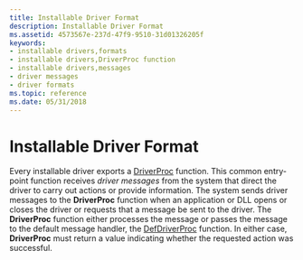 ```yaml
---
title: Installable Driver Format
description: Installable Driver Format
ms.assetid: 4573567e-237d-47f9-9510-31d01326205f
keywords:
- installable drivers,formats
- installable drivers,DriverProc function
- installable drivers,messages
- driver messages
- driver formats
ms.topic: reference
ms.date: 05/31/2018
---
```


# Installable Driver Format

Every installable driver exports a [DriverProc](/windows/win32/api/mmiscapi/nc-mmiscapi-driverproc) function. This common entry-point function receives *driver messages* from the system that direct the driver to carry out actions or provide information. The system sends driver messages to the **DriverProc** function when an application or DLL opens or closes the driver or requests that a message be sent to the driver. The **DriverProc** function either processes the message or passes the message to the default message handler, the [DefDriverProc](/windows/win32/api/mmiscapi/nf-mmiscapi-defdriverproc) function. In either case, **DriverProc** must return a value indicating whether the requested action was successful.

 

 
